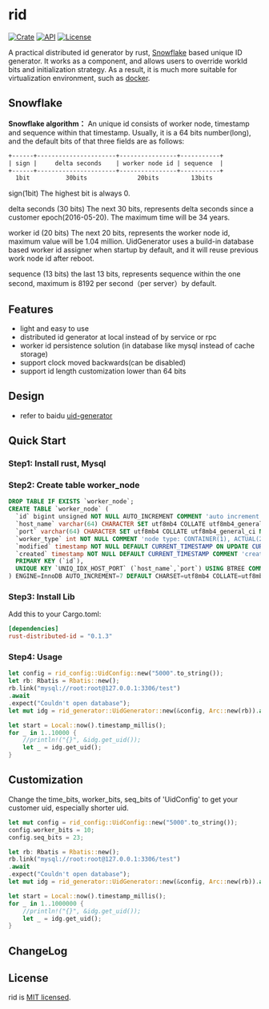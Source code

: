 # rid
[![Crate](https://img.shields.io/crates/v/rust-distributed-id.svg)](https://crates.io/crates/rust-distributed-id)
[![API](https://docs.rs/rust-distributed-id/badge.svg)](https://docs.rs/rust-distributed-id)
[![License](https://img.shields.io/github/license/zxgangandy/gid?style=flat-square)](/LICENSE)

A practical distributed id generator by rust,
[Snowflake](https://github.com/twitter/snowflake) based unique ID generator. It
works as a component, and allows users to override workId bits and initialization strategy. As a result, it is much more
suitable for virtualization environment, such as [docker](https://www.docker.com/).

## Snowflake

**Snowflake algorithm：**
An unique id consists of worker node, timestamp and sequence within that timestamp. Usually, it is a 64 bits number(long), and the default bits of that three fields are as follows:
```xml
+------+----------------------+----------------+-----------+
| sign |     delta seconds    | worker node id | sequence  |
+------+----------------------+----------------+-----------+
  1bit          30bits              20bits         13bits
```

sign(1bit)
The highest bit is always 0.

delta seconds (30 bits)
The next 30 bits, represents delta seconds since a customer epoch(2016-05-20). The maximum time will be 34 years.

worker id (20 bits)
The next 20 bits, represents the worker node id, maximum value will be 1.04 million. UidGenerator uses a build-in database based worker id assigner when startup by default, and it will reuse previous work node id after reboot.

sequence (13 bits)
the last 13 bits, represents sequence within the one second, maximum is 8192 per second（per server）by default.

## Features
- light and easy to use
- distributed id generator at local instead of by service or rpc
- worker id persistence solution (in database like mysql instead of cache storage)
- support clock moved backwards(can be disabled)
- support id length customization lower than 64 bits


## Design
- refer to baidu [uid-generator](https://github.com/baidu/uid-generator)


## Quick  Start

### Step1: Install rust, Mysql

### Step2: Create table worker_node

```sql
DROP TABLE IF EXISTS `worker_node`;
CREATE TABLE `worker_node` (
  `id` bigint unsigned NOT NULL AUTO_INCREMENT COMMENT 'auto increment id',
  `host_name` varchar(64) CHARACTER SET utf8mb4 COLLATE utf8mb4_general_ci NOT NULL COMMENT 'host name',
  `port` varchar(64) CHARACTER SET utf8mb4 COLLATE utf8mb4_general_ci NOT NULL COMMENT 'port',
  `worker_type` int NOT NULL COMMENT 'node type: CONTAINER(1), ACTUAL(2), FAKE(3)',
  `modified` timestamp NOT NULL DEFAULT CURRENT_TIMESTAMP ON UPDATE CURRENT_TIMESTAMP COMMENT 'modified time',
  `created` timestamp NOT NULL DEFAULT CURRENT_TIMESTAMP COMMENT 'created time',
  PRIMARY KEY (`id`),
  UNIQUE KEY `UNIQ_IDX_HOST_PORT` (`host_name`,`port`) USING BTREE COMMENT 'host和端口的唯一索引'
) ENGINE=InnoDB AUTO_INCREMENT=7 DEFAULT CHARSET=utf8mb4 COLLATE=utf8mb4_general_ci COMMENT='DB WorkerID Assigner for UID Generator';

```

### Step3: Install Lib
Add this to your Cargo.toml:

``` toml
[dependencies]
rust-distributed-id = "0.1.3"
```

### Step4: Usage

```rust
let config = rid_config::UidConfig::new("5000".to_string());
let rb: Rbatis = Rbatis::new();
rb.link("mysql://root:root@127.0.0.1:3306/test")
.await
.expect("Couldn't open database");
let mut idg = rid_generator::UidGenerator::new(&config, Arc::new(rb)).await;

let start = Local::now().timestamp_millis();
for _ in 1..10000 {
    //println!("{}", &idg.get_uid());
    let _ = idg.get_uid();
}

```

## Customization

Change the time_bits, worker_bits, seq_bits of 'UidConfig' to get your customer uid, especially shorter uid.

```rust
let mut config = rid_config::UidConfig::new("5000".to_string());
config.worker_bits = 10;
config.seq_bits = 23;

let rb: Rbatis = Rbatis::new();
rb.link("mysql://root:root@127.0.0.1:3306/test")
.await
.expect("Couldn't open database");
let mut idg = rid_generator::UidGenerator::new(&config, Arc::new(rb)).await;

let start = Local::now().timestamp_millis();
for _ in 1..1000000 {
    //println!("{}", &idg.get_uid());
    let _ = idg.get_uid();
}

```

## ChangeLog


## License
rid is [MIT licensed](./LICENSE).